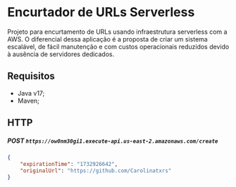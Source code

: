 # Encurtador de URLs Serverless

Projeto para encurtamento de URLs usando infraestrutura serverless com a AWS. O diferencial dessa aplicação é a proposta de criar um sistema escalável, de fácil manutenção e com custos operacionais reduzidos devido à ausência de servidores dedicados.

## Requisitos

- Java v17;
- Maven;


## HTTP

##### POST `https://ow0nm30gi1.execute-api.us-east-2.amazonaws.com/create`
```json
{
	"expirationTime": "1732926642",
	"originalUrl": "https://github.com/Carolinatxrs"
}
```

